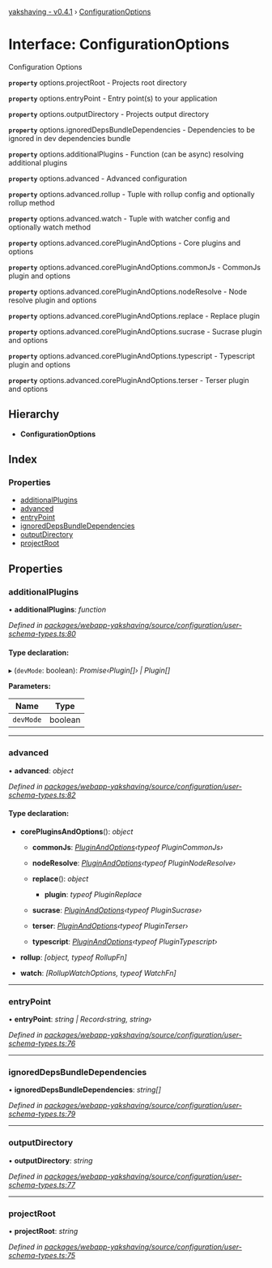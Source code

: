 [yakshaving - v0.4.1](../README.md) › [ConfigurationOptions](configurationoptions.md)

# Interface: ConfigurationOptions

Configuration Options

**`property`** options.projectRoot - Projects root directory

**`property`** options.entryPoint - Entry point(s) to your application

**`property`** options.outputDirectory - Projects output directory

**`property`** options.ignoredDepsBundleDependencies - Dependencies to be ignored in dev dependencies bundle

**`property`** options.additionalPlugins - Function (can be async) resolving additional plugins

**`property`** options.advanced - Advanced configuration

**`property`** options.advanced.rollup - Tuple with rollup config and optionally rollup method

**`property`** options.advanced.watch - Tuple with watcher config and optionally watch method

**`property`** options.advanced.corePluginAndOptions - Core plugins and options

**`property`** options.advanced.corePluginAndOptions.commonJs - CommonJs plugin and options

**`property`** options.advanced.corePluginAndOptions.nodeResolve - Node resolve plugin and options

**`property`** options.advanced.corePluginAndOptions.replace - Replace plugin

**`property`** options.advanced.corePluginAndOptions.sucrase - Sucrase plugin and options

**`property`** options.advanced.corePluginAndOptions.typescript - Typescript plugin and options

**`property`** options.advanced.corePluginAndOptions.terser - Terser plugin and options

## Hierarchy

* **ConfigurationOptions**

## Index

### Properties

* [additionalPlugins](configurationoptions.md#additionalplugins)
* [advanced](configurationoptions.md#advanced)
* [entryPoint](configurationoptions.md#entrypoint)
* [ignoredDepsBundleDependencies](configurationoptions.md#ignoreddepsbundledependencies)
* [outputDirectory](configurationoptions.md#outputdirectory)
* [projectRoot](configurationoptions.md#projectroot)

## Properties

###  additionalPlugins

• **additionalPlugins**: *function*

*Defined in [packages/webapp-yakshaving/source/configuration/user-schema-types.ts:80](https://github.com/d-zone-org/d-zone/blob/4c95adb/packages/webapp-yakshaving/source/configuration/user-schema-types.ts#L80)*

#### Type declaration:

▸ (`devMode`: boolean): *Promise‹Plugin[]› | Plugin[]*

**Parameters:**

Name | Type |
------ | ------ |
`devMode` | boolean |

___

###  advanced

• **advanced**: *object*

*Defined in [packages/webapp-yakshaving/source/configuration/user-schema-types.ts:82](https://github.com/d-zone-org/d-zone/blob/4c95adb/packages/webapp-yakshaving/source/configuration/user-schema-types.ts#L82)*

#### Type declaration:

* **corePluginsAndOptions**(): *object*

  * **commonJs**: *[PluginAndOptions](pluginandoptions.md)‹typeof PluginCommonJs›*

  * **nodeResolve**: *[PluginAndOptions](pluginandoptions.md)‹typeof PluginNodeResolve›*

  * **replace**(): *object*

    * **plugin**: *typeof PluginReplace*

  * **sucrase**: *[PluginAndOptions](pluginandoptions.md)‹typeof PluginSucrase›*

  * **terser**: *[PluginAndOptions](pluginandoptions.md)‹typeof PluginTerser›*

  * **typescript**: *[PluginAndOptions](pluginandoptions.md)‹typeof PluginTypescript›*

* **rollup**: *[object, typeof RollupFn]*

* **watch**: *[RollupWatchOptions, typeof WatchFn]*

___

###  entryPoint

• **entryPoint**: *string | Record‹string, string›*

*Defined in [packages/webapp-yakshaving/source/configuration/user-schema-types.ts:76](https://github.com/d-zone-org/d-zone/blob/4c95adb/packages/webapp-yakshaving/source/configuration/user-schema-types.ts#L76)*

___

###  ignoredDepsBundleDependencies

• **ignoredDepsBundleDependencies**: *string[]*

*Defined in [packages/webapp-yakshaving/source/configuration/user-schema-types.ts:79](https://github.com/d-zone-org/d-zone/blob/4c95adb/packages/webapp-yakshaving/source/configuration/user-schema-types.ts#L79)*

___

###  outputDirectory

• **outputDirectory**: *string*

*Defined in [packages/webapp-yakshaving/source/configuration/user-schema-types.ts:77](https://github.com/d-zone-org/d-zone/blob/4c95adb/packages/webapp-yakshaving/source/configuration/user-schema-types.ts#L77)*

___

###  projectRoot

• **projectRoot**: *string*

*Defined in [packages/webapp-yakshaving/source/configuration/user-schema-types.ts:75](https://github.com/d-zone-org/d-zone/blob/4c95adb/packages/webapp-yakshaving/source/configuration/user-schema-types.ts#L75)*
